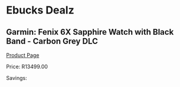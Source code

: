 
# Ebucks Dealz
## Garmin: Fenix 6X Sapphire Watch with Black Band - Carbon Grey DLC
[Product Page](https://www.ebucks.com/web/shop/productSelected.do?prodId=646574376&catId=872270976)

Price: R13499.00

Savings: 


	